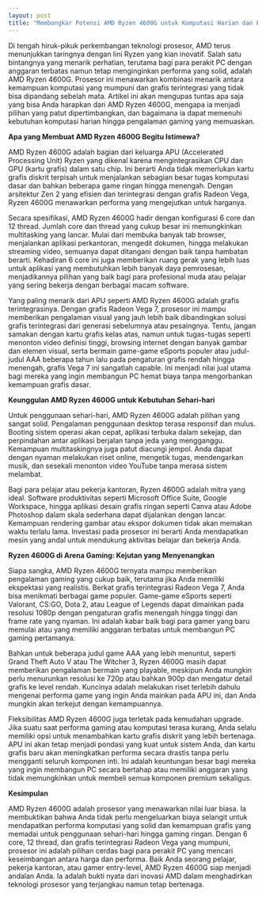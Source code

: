 ```yaml
---
layout: post
title: "Membongkar Potensi AMD Ryzen 4600G untuk Komputasi Harian dan Entri Gaming"
---
```


Di tengah hiruk-pikuk perkembangan teknologi prosesor, AMD terus menunjukkan taringnya dengan lini Ryzen yang kian inovatif. Salah satu bintangnya yang menarik perhatian, terutama bagi para perakit PC dengan anggaran terbatas namun tetap menginginkan performa yang solid, adalah AMD Ryzen 4600G. Prosesor ini menawarkan kombinasi menarik antara kemampuan komputasi yang mumpuni dan grafis terintegrasi yang tidak bisa dipandang sebelah mata. Artikel ini akan mengupas tuntas apa saja yang bisa Anda harapkan dari AMD Ryzen 4600G, mengapa ia menjadi pilihan yang patut dipertimbangkan, dan bagaimana ia dapat memenuhi kebutuhan komputasi harian hingga pengalaman gaming yang memuaskan.

**Apa yang Membuat AMD Ryzen 4600G Begitu Istimewa?**

AMD Ryzen 4600G adalah bagian dari keluarga APU (Accelerated Processing Unit) Ryzen yang dikenal karena mengintegrasikan CPU dan GPU (kartu grafis) dalam satu chip. Ini berarti Anda tidak memerlukan kartu grafis diskrit terpisah untuk menjalankan sebagian besar tugas komputasi dasar dan bahkan beberapa game ringan hingga menengah. Dengan arsitektur Zen 2 yang efisien dan terintegrasi dengan grafis Radeon Vega, Ryzen 4600G menawarkan performa yang mengejutkan untuk harganya.

Secara spesifikasi, AMD Ryzen 4600G hadir dengan konfigurasi 6 core dan 12 thread. Jumlah core dan thread yang cukup besar ini memungkinkan multitasking yang lancar. Mulai dari membuka banyak tab browser, menjalankan aplikasi perkantoran, mengedit dokumen, hingga melakukan streaming video, semuanya dapat ditangani dengan baik tanpa hambatan berarti. Kehadiran 6 core ini juga memberikan ruang gerak yang lebih luas untuk aplikasi yang membutuhkan lebih banyak daya pemrosesan, menjadikannya pilihan yang baik bagi para profesional muda atau pelajar yang sering bekerja dengan berbagai macam software.

Yang paling menarik dari APU seperti AMD Ryzen 4600G adalah grafis terintegrasinya. Dengan grafis Radeon Vega 7, prosesor ini mampu memberikan pengalaman visual yang jauh lebih baik dibandingkan solusi grafis terintegrasi dari generasi sebelumnya atau pesaingnya. Tentu, jangan samakan dengan kartu grafis kelas atas, namun untuk tugas-tugas seperti menonton video definisi tinggi, browsing internet dengan banyak gambar dan elemen visual, serta bermain game-game eSports populer atau judul-judul AAA beberapa tahun lalu pada pengaturan grafis rendah hingga menengah, grafis Vega 7 ini sangatlah capable. Ini menjadi nilai jual utama bagi mereka yang ingin membangun PC hemat biaya tanpa mengorbankan kemampuan grafis dasar.

**Keunggulan AMD Ryzen 4600G untuk Kebutuhan Sehari-hari**

Untuk penggunaan sehari-hari, AMD Ryzen 4600G adalah pilihan yang sangat solid. Pengalaman penggunaan desktop terasa responsif dan mulus. Booting sistem operasi akan cepat, aplikasi terbuka dalam sekejap, dan perpindahan antar aplikasi berjalan tanpa jeda yang mengganggu. Kemampuan multitaskingnya juga patut diacungi jempol. Anda dapat dengan nyaman melakukan riset online, mengetik tugas, mendengarkan musik, dan sesekali menonton video YouTube tanpa merasa sistem melambat.

Bagi para pelajar atau pekerja kantoran, Ryzen 4600G adalah mitra yang ideal. Software produktivitas seperti Microsoft Office Suite, Google Workspace, hingga aplikasi desain grafis ringan seperti Canva atau Adobe Photoshop dalam skala sederhana dapat dijalankan dengan lancar. Kemampuan rendering gambar atau ekspor dokumen tidak akan memakan waktu terlalu lama. Investasi pada prosesor ini berarti Anda mendapatkan mesin yang andal untuk mendukung aktivitas belajar dan bekerja Anda.

**Ryzen 4600G di Arena Gaming: Kejutan yang Menyenangkan**

Siapa sangka, AMD Ryzen 4600G ternyata mampu memberikan pengalaman gaming yang cukup baik, terutama jika Anda memiliki ekspektasi yang realistis. Berkat grafis terintegrasi Radeon Vega 7, Anda bisa menikmati berbagai game populer. Game-game eSports seperti Valorant, CS:GO, Dota 2, atau League of Legends dapat dimainkan pada resolusi 1080p dengan pengaturan grafis menengah hingga tinggi dan frame rate yang nyaman. Ini adalah kabar baik bagi para gamer yang baru memulai atau yang memiliki anggaran terbatas untuk membangun PC gaming pertamanya.

Bahkan untuk beberapa judul game AAA yang lebih menuntut, seperti Grand Theft Auto V atau The Witcher 3, Ryzen 4600G masih dapat memberikan pengalaman bermain yang playable, meskipun Anda mungkin perlu menurunkan resolusi ke 720p atau bahkan 900p dan mengatur detail grafis ke level rendah. Kuncinya adalah melakukan riset terlebih dahulu mengenai performa game yang ingin Anda mainkan pada APU ini, dan Anda mungkin akan terkejut dengan kemampuannya.

Fleksibilitas AMD Ryzen 4600G juga terletak pada kemudahan upgrade. Jika suatu saat performa gaming atau komputasi terasa kurang, Anda selalu memiliki opsi untuk menambahkan kartu grafis diskrit yang lebih bertenaga. APU ini akan tetap menjadi pondasi yang kuat untuk sistem Anda, dan kartu grafis baru akan meningkatkan performa secara drastis tanpa perlu mengganti seluruh komponen inti. Ini adalah keuntungan besar bagi mereka yang ingin membangun PC secara bertahap atau memiliki anggaran yang tidak memungkinkan untuk membeli semua komponen premium sekaligus.

**Kesimpulan**

AMD Ryzen 4600G adalah prosesor yang menawarkan nilai luar biasa. Ia membuktikan bahwa Anda tidak perlu mengeluarkan biaya selangit untuk mendapatkan performa komputasi yang solid dan kemampuan grafis yang memadai untuk penggunaan sehari-hari hingga gaming ringan. Dengan 6 core, 12 thread, dan grafis terintegrasi Radeon Vega yang mumpuni, prosesor ini adalah pilihan cerdas bagi para perakit PC yang mencari keseimbangan antara harga dan performa. Baik Anda seorang pelajar, pekerja kantoran, atau gamer entry-level, AMD Ryzen 4600G siap menjadi andalan Anda. Ia adalah bukti nyata dari inovasi AMD dalam menghadirkan teknologi prosesor yang terjangkau namun tetap bertenaga.
